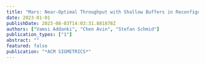```yaml
---
title: "Mars: Near-Optimal Throughput with Shallow Buffers in Reconfigurable Datacenter Networks"
date: 2023-01-01
publishDate: 2023-08-03T14:03:31.881878Z
authors: ["Vamsi Addanki", "Chen Avin", "Stefan Schmid"]
publication_types: ["1"]
abstract: ""
featured: false
publication: "*ACM SIGMETRICS*"
---
```



